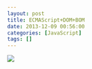 ```yaml
---
layout: post
title: ECMAScript+DOM+BOM
date: 2013-12-09 00:56:00
categories: [JavaScript]
tags: []
---
```

![](http://img.blog.csdn.net/20131209005624640?watermark/2/text/aHR0cDovL2Jsb2cuY3Nkbi5uZXQvdHVodW9sb25n/font/5a6L5L2T/fontsize/400/fill/I0JBQkFCMA==/dissolve/70/gravity/SouthEast)


